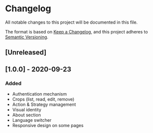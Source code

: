 # Changelog
All notable changes to this project will be documented in this file.

The format is based on [Keep a Changelog](https://keepachangelog.com/en/1.0.0/),
and this project adheres to [Semantic Versioning](https://semver.org/spec/v2.0.0.html).

## [Unreleased]

## [1.0.0] - 2020-09-23
### Added

- Authentication mechanism
- Crops (list, read, edit, remove)
- Action & Strategy management
- Visual identity
- About section
- Language switcher
- Responsive design on some pages